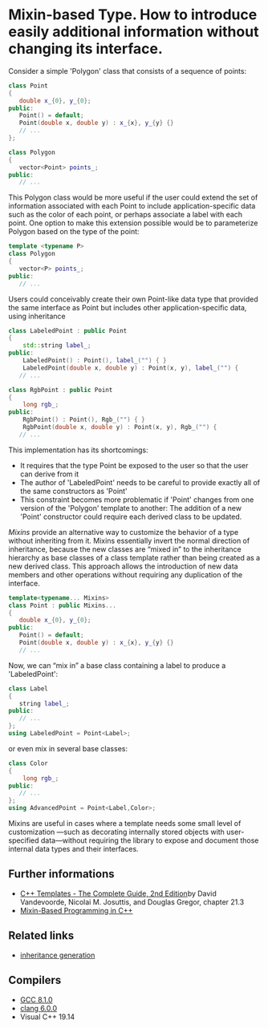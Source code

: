 # Mixin-based Type. How to introduce easily additional information without changing its interface.
Consider a simple 'Polygon' class that consists of a sequence of points:
```cpp
class Point
{
   double x_{0}, y_{0};
public:
   Point() = default;
   Point(double x, double y) : x_{x}, y_{y} {}
   // ...
};

class Polygon
{
   vector<Point> points_;   
public:
   // ...
```
This Polygon class would be more useful if the user could extend the set of information associated with each Point to include application-specific data such as
the color of each point, or perhaps associate a label with each point. One option to make this extension possible would be to parameterize Polygon based on the type of the point:
```cpp
template <typename P>
class Polygon
{
   vector<P> points_;   
public:
   // ...
```
Users could conceivably create their own Point-like data type that provided the same interface as Point but includes other application-specific data, using inheritance
```cpp
class LabeledPoint : public Point
{
    std::string label_;
public:
    LabeledPoint() : Point(), label_("") { }
    LabeledPoint(double x, double y) : Point(x, y), label_("") {
   // ...

class RgbPoint : public Point
{
    long rgb_;
public:
    RgbPoint() : Point(), Rgb_("") { }
    RgbPoint(double x, double y) : Point(x, y), Rgb_("") {
   // ...
```
This implementation has its shortcomings:
* It requires that the type Point be exposed to the user so that the user can derive from it
* The author of 'LabeledPoint' needs to be careful to provide exactly all of the same constructors as 'Point'
* This constraint becomes more problematic if 'Point' changes from one version of the 'Polygon' template to another: The addition of a new 'Point' constructor could require each derived class to be updated.  

_Mixins_ provide an alternative way to customize the behavior of a type without inheriting from it. Mixins essentially invert the normal direction of inheritance, because the new classes are “mixed in” to the inheritance hierarchy as base classes of a class template rather than being created as a new derived class. This approach allows the introduction of new data members and other operations without requiring any duplication of the interface. 
```cpp
template<typename... Mixins>
class Point : public Mixins...
{
   double x_{0}, y_{0};
public:
   Point() = default;
   Point(double x, double y) : x_{x}, y_{y} {}
   // ...
```
Now, we can “mix in” a base class containing a label to produce a 'LabeledPoint':
```cpp
class Label
{
   string label_;
public:
   // ...
};
using LabeledPoint = Point<Label>;
```
or even mix in several base classes:
```cpp
class Color
{
    long rgb_;
public:
   // ...
};
using AdvancedPoint = Point<Label,Color>;
```
Mixins are useful in cases where a template needs some small level of customization —such as decorating internally stored objects with user-specified data—without requiring the library to expose and document those internal data types and their interfaces.

## Further informations
* [C++ Templates - The Complete Guide, 2nd Edition](http://www.tmplbook.com/)by David Vandevoorde, Nicolai M. Josuttis, and Douglas Gregor, chapter 21.3
* [Mixin-Based Programming in C++](http://www.drdobbs.com/cpp/mixin-based-programming-in-c/184404445) 
## Related links
* [inheritance generation](../variadic/inheritance#template-parameter-pack-expansion-inheritance)
## Compilers
* [GCC 8.1.0](https://wandbox.org/)
* [clang 6.0.0](https://wandbox.org/)
* Visual C++ 19.14 
